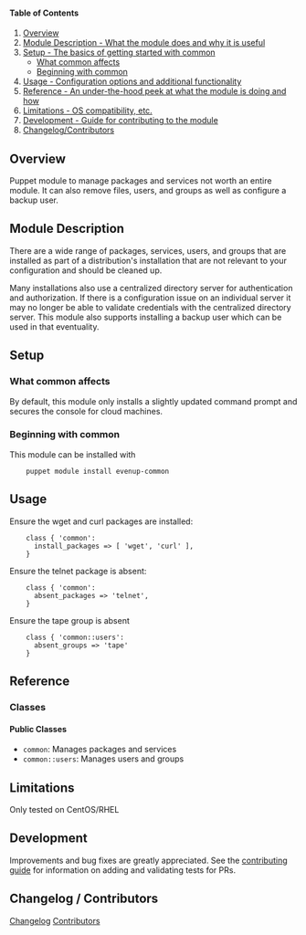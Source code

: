 #### Table of Contents

1. [Overview](#overview)
2. [Module Description - What the module does and why it is useful](#module-description)
3. [Setup - The basics of getting started with common](#setup)
    * [What common affects](#what-common-affects)
    * [Beginning with common](#beginning-with-common)
4. [Usage - Configuration options and additional functionality](#usage)
5. [Reference - An under-the-hood peek at what the module is doing and how](#reference)
6. [Limitations - OS compatibility, etc.](#limitations)
7. [Development - Guide for contributing to the module](#development)
8. [Changelog/Contributors](#changelog-contributors)

## Overview

Puppet module to manage packages and services not worth an entire module.  It can also remove files, users, and groups as well as configure a backup user.

## Module Description

There are a wide range of packages, services, users, and groups that are installed as part of a distribution's installation that are not
relevant to your configuration and should be cleaned up.

Many installations also use a centralized directory server for authentication and authorization.  If there is a configuration issue on
an individual server it may no longer be able to validate credentials with the centralized directory server.  This module also supports
installing a backup user which can be used in that eventuality.

## Setup

### What common affects

By default, this module only installs a slightly updated command prompt and secures the console for cloud machines.

### Beginning with common

This module can be installed with

```
    puppet module install evenup-common
```

## Usage

Ensure the wget and curl packages are installed:

```
    class { 'common':
      install_packages => [ 'wget', 'curl' ],
    }
```

Ensure the telnet package is absent:

```
    class { 'common':
      absent_packages => 'telnet',
    }
```

Ensure the tape group is absent

```
    class { 'common::users':
      absent_groups => 'tape'
    }
```


## Reference

### Classes

#### Public Classes

* `common`: Manages packages and services
* `common::users`: Manages users and groups

## Limitations

Only tested on CentOS/RHEL

## Development

Improvements and bug fixes are greatly appreciated.  See the [contributing guide](https://github.com/evenup/evenup-common/CONTRIBUTING.md) for
information on adding and validating tests for PRs.

## Changelog / Contributors

[Changelog](https://github.com/evenup/evenup-common/CHANGELOG)
[Contributors](https://github.com/evenup/evenup-common/graphs/contributors)
